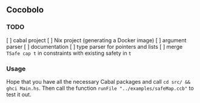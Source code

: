 ## Cocobolo

### TODO

[ ] cabal project
[ ] Nix project (generating a Docker image)
[ ] argument parser
[ ] documentation
[ ] type parser for pointers and lists
[ ] merge `TSafe cap t` in constraints with existing safety in `t`

### Usage

Hope that you have all the necessary Cabal packages and call `cd src/ && ghci Main.hs`.
Then call the function `runFile "../examples/safeMap.ccb"` to test it out.
